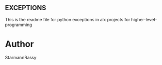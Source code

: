## EXCEPTIONS
This is the readme file for python exceptions
in alx projects for higher-level-programming

# Author
StarmannRassy